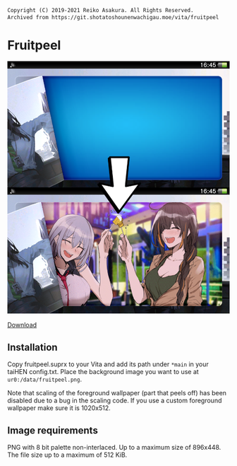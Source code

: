 ```
Copyright (C) 2019-2021 Reiko Asakura. All Rights Reserved.
Archived from https://git.shotatoshounenwachigau.moe/vita/fruitpeel
```

# Fruitpeel
![Preview](preview.png)

[Download](https://bin.shotatoshounenwachigau.moe/vita/fruitpeel)

## Installation

Copy fruitpeel.suprx to your Vita and add its path under `*main` in your taiHEN config.txt. Place the background image you want to use at `ur0:/data/fruitpeel.png`.

Note that scaling of the foreground wallpaper (part that peels off) has been disabled due to a bug in the scaling code. If you use a custom foreground wallpaper make sure it is 1020x512.

## Image requirements

PNG with 8 bit palette non-interlaced. Up to a maximum size of 896x448. The file size up to a maximum of 512 KiB.
